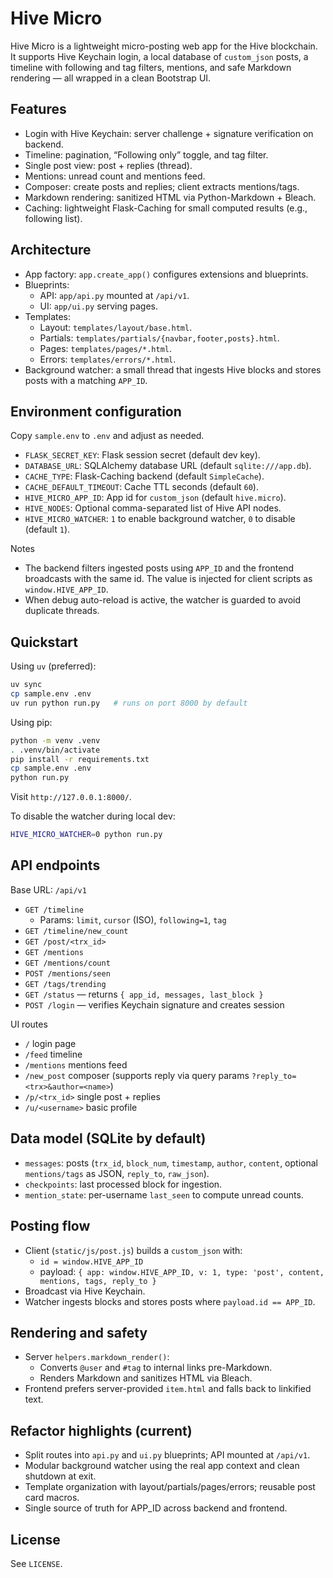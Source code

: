 # Hive Micro

Hive Micro is a lightweight micro-posting web app for the Hive blockchain. It supports Hive Keychain login, a local database of `custom_json` posts, a timeline with following and tag filters, mentions, and safe Markdown rendering — all wrapped in a clean Bootstrap UI.

## Features

- Login with Hive Keychain: server challenge + signature verification on backend.
- Timeline: pagination, “Following only” toggle, and tag filter.
- Single post view: post + replies (thread).
- Mentions: unread count and mentions feed.
- Composer: create posts and replies; client extracts mentions/tags.
- Markdown rendering: sanitized HTML via Python-Markdown + Bleach.
- Caching: lightweight Flask-Caching for small computed results (e.g., following list).

## Architecture

- App factory: `app.create_app()` configures extensions and blueprints.
- Blueprints:
  - API: `app/api.py` mounted at `/api/v1`.
  - UI: `app/ui.py` serving pages.
- Templates:
  - Layout: `templates/layout/base.html`.
  - Partials: `templates/partials/{navbar,footer,posts}.html`.
  - Pages: `templates/pages/*.html`.
  - Errors: `templates/errors/*.html`.
- Background watcher: a small thread that ingests Hive blocks and stores posts with a matching `APP_ID`.

## Environment configuration

Copy `sample.env` to `.env` and adjust as needed.

- `FLASK_SECRET_KEY`: Flask session secret (default dev key).
- `DATABASE_URL`: SQLAlchemy database URL (default `sqlite:///app.db`).
- `CACHE_TYPE`: Flask-Caching backend (default `SimpleCache`).
- `CACHE_DEFAULT_TIMEOUT`: Cache TTL seconds (default `60`).
- `HIVE_MICRO_APP_ID`: App id for `custom_json` (default `hive.micro`).
- `HIVE_NODES`: Optional comma-separated list of Hive API nodes.
- `HIVE_MICRO_WATCHER`: `1` to enable background watcher, `0` to disable (default `1`).

Notes
- The backend filters ingested posts using `APP_ID` and the frontend broadcasts with the same id. The value is injected for client scripts as `window.HIVE_APP_ID`.
- When debug auto-reload is active, the watcher is guarded to avoid duplicate threads.

## Quickstart

Using `uv` (preferred):

```bash
uv sync
cp sample.env .env
uv run python run.py   # runs on port 8000 by default
```

Using pip:

```bash
python -m venv .venv
. .venv/bin/activate
pip install -r requirements.txt
cp sample.env .env
python run.py
```

Visit `http://127.0.0.1:8000/`.

To disable the watcher during local dev:

```bash
HIVE_MICRO_WATCHER=0 python run.py
```

## API endpoints

Base URL: `/api/v1`

- `GET /timeline`
  - Params: `limit`, `cursor` (ISO), `following=1`, `tag`
- `GET /timeline/new_count`
- `GET /post/<trx_id>`
- `GET /mentions`
- `GET /mentions/count`
- `POST /mentions/seen`
- `GET /tags/trending`
- `GET /status` — returns `{ app_id, messages, last_block }`
- `POST /login` — verifies Keychain signature and creates session

UI routes

- `/` login page
- `/feed` timeline
- `/mentions` mentions feed
- `/new_post` composer (supports reply via query params `?reply_to=<trx>&author=<name>`)
- `/p/<trx_id>` single post + replies
- `/u/<username>` basic profile

## Data model (SQLite by default)

- `messages`: posts (`trx_id`, `block_num`, `timestamp`, `author`, `content`, optional `mentions/tags` as JSON, `reply_to`, `raw_json`).
- `checkpoints`: last processed block for ingestion.
- `mention_state`: per-username `last_seen` to compute unread counts.

## Posting flow

- Client (`static/js/post.js`) builds a `custom_json` with:
  - `id = window.HIVE_APP_ID`
  - payload: `{ app: window.HIVE_APP_ID, v: 1, type: 'post', content, mentions, tags, reply_to }`
- Broadcast via Hive Keychain.
- Watcher ingests blocks and stores posts where `payload.id == APP_ID`.

## Rendering and safety

- Server `helpers.markdown_render()`:
  - Converts `@user` and `#tag` to internal links pre-Markdown.
  - Renders Markdown and sanitizes HTML via Bleach.
- Frontend prefers server-provided `item.html` and falls back to linkified text.

## Refactor highlights (current)

- Split routes into `api.py` and `ui.py` blueprints; API mounted at `/api/v1`.
- Modular background watcher using the real app context and clean shutdown at exit.
- Template organization with layout/partials/pages/errors; reusable post card macros.
- Single source of truth for APP_ID across backend and frontend.

## License

See `LICENSE`.
